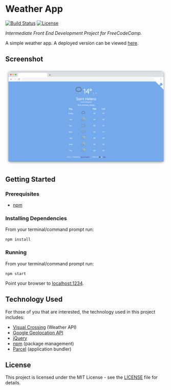 # Weather App

[![Build Status](https://img.shields.io/github/workflow/status/vanillaSlice/the-mono/Weather%20App/main)](https://github.com/vanillaSlice/the-mono/actions?query=workflow%3AWeather-App+branch%3Amain)
[![License](https://img.shields.io/badge/license-MIT-green)](LICENSE)

*Intermediate Front End Development Project for FreeCodeCamp.*

A simple weather app. A deployed version can be viewed
[here](https://weatherapp.mikelowe.xyz/).

## Screenshot

![Screenshot](./images/screenshot-2.png)

## Getting Started

### Prerequisites

* [npm](https://www.npmjs.com/)

### Installing Dependencies

From your terminal/command prompt run:

```
npm install
```

### Running

From your terminal/command prompt run:

```
npm start
```

Point your browser to [localhost:1234](http://localhost:1234).

## Technology Used

For those of you that are interested, the technology used in this project includes:

* [Visual Crossing](https://www.visualcrossing.com/) (Weather API)
* [Google Geolocation API](https://developers.google.com/maps/documentation/geolocation/intro)
* [jQuery](https://jquery.com/)
* [npm](https://www.npmjs.com/) (package management)
* [Parcel](https://parceljs.org/) (application bundler)

## License

This project is licensed under the MIT License - see the [LICENSE](LICENSE) file for details.

